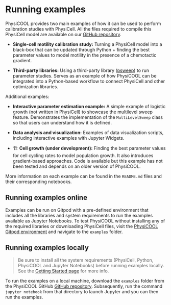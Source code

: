 # Running examples

PhysiCOOL provides two main examples of how it can be used to perform calibration studies with PhysiCell. All the files required to compile this PhysiCell model are available on our [GitHub repository](https://github.com/IGGoncalves/PhysiCOOL/tree/main/examples/).


- **Single-cell motility calibration study:**
Turning a PhysiCell model into a black-box that can be updated through Python + finding the best parameter values to model motility in the presence of a chemotactic gradient.

- **Third-party libraries:**
Using a third-party library ([psweep](https://github.com/elcorto/psweep)) to run parameter studies. Serves as an example of how PhysiCOOL can be integrated into a Python-based workflow to connect PhysiCell and other optimization libraries.

Additional examples:

- **Interactive parameter estimation example:**
A simple example of logistic growth (not written in PhysiCell) to showcase the multilevel sweep feature. Demonstrates the implementation of the `MultiLevelSweep` class so that users can understand how it is defined.

- **Data analysis and visualization:**
Examples of data visualization scripts, including interactive examples with Jupyter Widgets.

- 🏗️ **Cell growth (under development):**
Finding the best parameter values for cell cycling rates to model population growth. It also introduces 
gradient-based approaches. Code is available but this example has not been tested and depends on an older version of PhysiCOOL.

More information on each example can be found in the `README.md` files and their corresponding notebooks.

## Running examples online

Examples can be run on Gitpod with a pre-defined environment that includes all the libraries and system requirements to run the examples available as Jupyter Notebooks. To test PhysiCOOL without installing any of the required libraries or downloading PhysiCell files, visit the [PhysiCOOL Gitpod environment](https://gitpod.io/##https://github.com/IGGoncalves/PhysiCOOL) and navigate to the `examples` folder.

## Running examples locally

> Be sure to install all the system requirements (PhysiCell, Python, PhysiCOOL and Jupyter Notebooks) before running examples locally. See the [Getting Started page](getting_started.md) for more info.

To run the examples on a local machine, download the `examples` folder from the PhysiCOOL GitHub [GitHub repository](https://github.com/IGGoncalves/PhysiCOOL/tree/main/examples/). Subsequently, run the command `jupyter notebook` from that directory to launch Jupyter and you can then run the examples.
